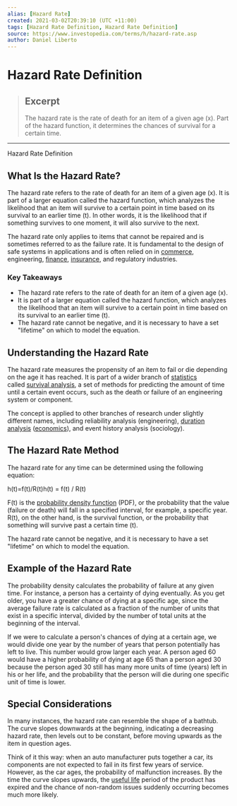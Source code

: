```yaml
---
alias: [Hazard Rate]
created: 2021-03-02T20:39:10 (UTC +11:00)
tags: [Hazard Rate Definition, Hazard Rate Definition]
source: https://www.investopedia.com/terms/h/hazard-rate.asp
author: Daniel Liberto
---
```


# Hazard Rate Definition

> ## Excerpt
> The hazard rate is the rate of death for an item of a given age (x). Part of the hazard function, it determines the chances of survival for a certain time.

---

Hazard Rate Definition
## What Is the Hazard Rate?

The hazard rate refers to the rate of death for an item of a given age (x). It is part of a larger equation called the hazard function, which analyzes the likelihood that an item will survive to a certain point in time based on its survival to an earlier time (t). In other words, it is the likelihood that if something survives to one moment, it will also survive to the next.

The hazard rate only applies to items that cannot be repaired and is sometimes referred to as the failure rate. It is fundamental to the design of safe systems in applications and is often relied on in [commerce](https://www.investopedia.com/terms/c/commerce.asp), engineering, [finance](https://www.investopedia.com/ask/answers/what-is-finance/), [insurance](https://www.investopedia.com/terms/i/insurance.asp), and regulatory industries.

### Key Takeaways

-   The hazard rate refers to the rate of death for an item of a given age (x). 
-   It is part of a larger equation called the hazard function, which analyzes the likelihood that an item will survive to a certain point in time based on its survival to an earlier time (t).
-   The hazard rate cannot be negative, and it is necessary to have a set "lifetime" on which to model the equation.

## Understanding the Hazard Rate

The hazard rate measures the propensity of an item to fail or die depending on the age it has reached. It is part of a wider branch of [statistics](https://www.investopedia.com/terms/s/statistics.asp) called [survival analysis](https://www.investopedia.com/terms/s/survival-analysis.asp), a set of methods for predicting the amount of time until a certain event occurs, such as the death or failure of an engineering system or component.

The concept is applied to other branches of research under slightly different names, including reliability analysis (engineering), [duration analysis](https://www.investopedia.com/terms/d/duration.asp) ([economics](https://www.investopedia.com/terms/e/economics.asp)), and event history analysis (sociology).

## The Hazard Rate Method

The hazard rate for any time can be determined using the following equation:

h(t)\=f(t)/R(t)h(t) = f(t) / R(t)

F(t) is the [probability density function](https://www.investopedia.com/terms/p/pdf.asp) (PDF), or the probability that the value (failure or death) will fall in a specified interval, for example, a specific year. R(t), on the other hand, is the survival function, or the probability that something will survive past a certain time (t).

The hazard rate cannot be negative, and it is necessary to have a set "lifetime" on which to model the equation.

## Example of the Hazard Rate

The probability density calculates the probability of failure at any given time. For instance, a person has a certainty of dying eventually. As you get older, you have a greater chance of dying at a specific age, since the average failure rate is calculated as a fraction of the number of units that exist in a specific interval, divided by the number of total units at the beginning of the interval.

If we were to calculate a person's chances of dying at a certain age, we would divide one year by the number of years that person potentially has left to live. This number would grow larger each year. A person aged 60 would have a higher probability of dying at age 65 than a person aged 30 because the person aged 30 still has many more units of time (years) left in his or her life, and the probability that the person will die during one specific unit of time is lower.

## Special Considerations

In many instances, the hazard rate can resemble the shape of a bathtub. The curve slopes downwards at the beginning, indicating a decreasing hazard rate, then levels out to be constant, before moving upwards as the item in question ages.

Think of it this way: when an auto manufacturer puts together a car, its components are not expected to fail in its first few years of service. However, as the car ages, the probability of malfunction increases. By the time the curve slopes upwards, the [useful life](https://www.investopedia.com/terms/u/usefullife.asp) period of the product has expired and the chance of non-random issues suddenly occurring becomes much more likely.
